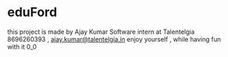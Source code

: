 # eduFord
this project is made by
Ajay Kumar
Software intern at Talentelgia
8696260393 , ajay.kumar@talentelgia.in
enjoy yourself , while having fun with it 0_0
